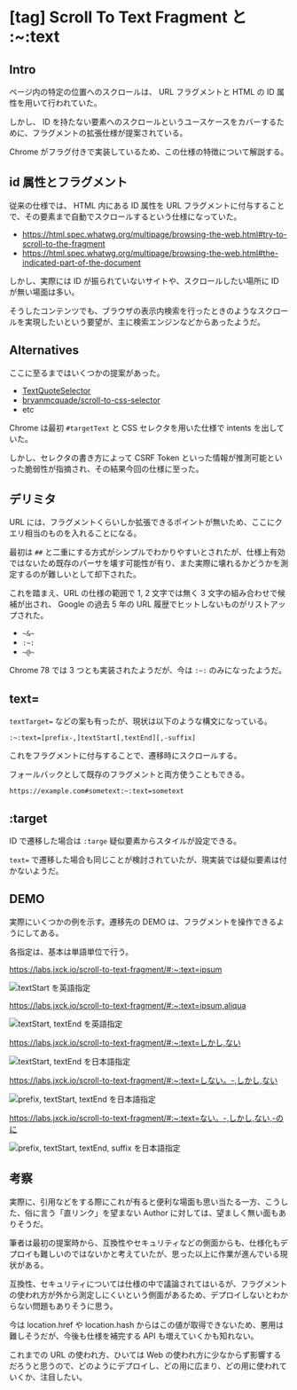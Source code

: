 # [tag] Scroll To Text Fragment と :~:text

## Intro

ページ内の特定の位置へのスクロールは、 URL フラグメントと HTML の ID 属性を用いて行われていた。

しかし、 ID を持たない要素へのスクロールというユースケースをカバーするために、フラグメントの拡張仕様が提案されている。

Chrome がフラグ付きで実装しているため、この仕様の特徴について解説する。


## id 属性とフラグメント

従来の仕様では、 HTML 内にある ID 属性を URL フラグメントに付与することで、その要素まで自動でスクロールするという仕様になっていた。

- <https://html.spec.whatwg.org/multipage/browsing-the-web.html#try-to-scroll-to-the-fragment>
- <https://html.spec.whatwg.org/multipage/browsing-the-web.html#the-indicated-part-of-the-document>

しかし、実際には ID が振られていないサイトや、スクロールしたい場所に ID が無い場面は多い。

そうしたコンテンツでも、ブラウザの表示内検索を行ったときのようなスクロールを実現したいという要望が、主に検索エンジンなどからあったようだ。


## Alternatives

ここに至るまではいくつかの提案があった。

- [TextQuoteSelector](https://www.w3.org/TR/annotation-model/#text-quote-selector)
- [bryanmcquade/scroll-to-css-selector](https://github.com/bryanmcquade/scroll-to-css-selector)
- etc

Chrome は最初 `#targetText` と CSS セレクタを用いた仕様で intents を出していた。

しかし、セレクタの書き方によって CSRF Token といった情報が推測可能といった脆弱性が指摘され、その結果今回の仕様に至った。


## デリミタ

URL には、フラグメントくらいしか拡張できるポイントが無いため、ここにクエリ相当のものを入れることになる。

最初は `##` と二重にする方式がシンプルでわかりやすいとされたが、仕様上有効ではないため既存のパーサを壊す可能性が有り、また実際に壊れるかどうかを測定するのが難しいとして却下された。

これを踏まえ、URL の仕様の範囲で 1, 2 文字では無く 3 文字の組み合わせで候補が出され、 Google の過去 5 年の URL 履歴でヒットしないものがリストアップされた。

- `~&~`
- `:~:`
- `~@~`

Chrome 78 では 3 つとも実装されたようだが、今は `:~:` のみになったようだ。


## text=

`textTarget=` などの案も有ったが、現状は以下のような構文になっている。


```text
:~:text=[prefix-,]textStart[,textEnd][,-suffix]
```

これをフラグメントに付与することで、遷移時にスクロールする。

フォールバックとして既存のフラグメントと両方使うこともできる。


```url
https://example.com#sometext:~:text=sometext
```


## :target

ID で遷移した場合は `:targe` 疑似要素からスタイルが設定できる。

`text=` で遷移した場合も同じことが検討されていたが、現実装では疑似要素は付かないようだ。


## DEMO

実際にいくつかの例を示す。遷移先の DEMO は、フラグメントを操作できるようにしてある。

各指定は、基本は単語単位で行う。

<https://labs.jxck.io/scroll-to-text-fragment/#:~:text=ipsum>

![textStart を英語指定](1.textStart.en.png 'textStart with en')

<https://labs.jxck.io/scroll-to-text-fragment/#:~:text=ipsum,aliqua>

![textStart, textEnd を英語指定](2.textStart-textEnd.en.png 'textStart & textEnd with en')

<https://labs.jxck.io/scroll-to-text-fragment/#:~:text=しかし,ない>

![textStart, textEnd を日本語指定](3.textStart-textEnd.ja.png 'textStart & textEnd with ja')

<https://labs.jxck.io/scroll-to-text-fragment/#:~:text=しない。-,しかし,ない>

![prefix, textStart, textEnd を日本語指定](4.prefix-textStart-textEnd.ja.png 'prefix & textStart & textEnd with ja')

<https://labs.jxck.io/scroll-to-text-fragment/#:~:text=ない。-,しかし,ない,-のに>

![prefix, textStart, textEnd, suffix を日本語指定](5.prefix-textStart-textEnd-suffix.jp.png 'prefix & textStart & textEnd & suffix with ja')


## 考察

実際に、引用などをする際にこれが有ると便利な場面も思い当たる一方、こうした、俗に言う「直リンク」を望まない Author に対しては、望ましく無い面もありそうだ。

筆者は最初の提案時から、互換性やセキュリティなどの側面からも、仕様化もデプロイも難しいのではないかと考えていたが、思った以上に作業が進んでいる現状がある。

互換性、セキュリティについては仕様の中で議論されてはいるが、フラグメントの使われ方が外から測定しにくいという側面があるため、デプロイしないとわからない問題もありそうに思う。

今は location.href や location.hash からはこの値が取得できないため、悪用は難しそうだが、今後も仕様を補完する API も増えていくかも知れない。

これまでの URL の使われ方、ひいては Web の使われ方に少なからず影響するだろうと思うので、どのようにデプロイし、どの用に広まり、どの用に使われていくか、注目したい。
